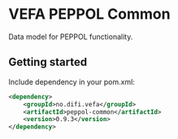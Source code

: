 # VEFA PEPPOL Common

Data model for PEPPOL functionality.


## Getting started

Include dependency in your pom.xml:

```xml
<dependency>
	<groupId>no.difi.vefa</groupId>
	<artifactId>peppol-common</artifactId>
	<version>0.9.3</version>
</dependency>
```
